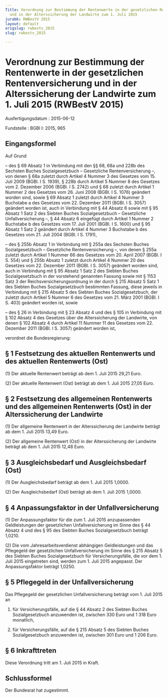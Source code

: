 ```yaml
---
Title: Verordnung zur Bestimmung der Rentenwerte in der gesetzlichen Rentenversicherung
  und in der Alterssicherung der Landwirte zum 1. Juli 2015
jurabk: RWBestV 2015
layout: default
origslug: rwbestv_2015
slug: rwbestv_2015

---
```


# Verordnung zur Bestimmung der Rentenwerte in der gesetzlichen Rentenversicherung und in der Alterssicherung der Landwirte zum 1. Juli 2015 (RWBestV 2015)

Ausfertigungsdatum
:   2015-06-12

Fundstelle
:   BGBl I: 2015, 965


## Eingangsformel

Auf Grund

–   des § 69 Absatz 1 in Verbindung mit den §§ 68, 68a und 228b des Sechsten Buches Sozialgesetzbuch – Gesetzliche Rentenversicherung –, von denen § 68a zuletzt durch Artikel 4 Nummer 3 des Gesetzes vom 15. Juli 2009 (BGBl. I S. 1939), § 228b durch Artikel 5 Nummer 8 des Gesetzes vom 2. Dezember 2006 (BGBl. I S. 2742) und § 68 zuletzt durch Artikel 1 Nummer 2 des Gesetzes vom 26. Juni 2008 (BGBl. I S. 1076) geändert worden sind, sowie § 69 Absatz 1 zuletzt durch Artikel 4 Nummer 3 Buchstabe a des Gesetzes vom 22. Dezember 2011 (BGBl. I S. 3057) geändert worden ist, auch in Verbindung mit § 44 Absatz 6 sowie mit § 95 Absatz 1 Satz 2 des Siebten Buches Sozialgesetzbuch – Gesetzliche Unfallversicherung –, § 44 Absatz 6 eingefügt durch Artikel 1 Nummer 2 Buchstabe b des Gesetzes vom 17. Juli 2001 (BGBl. I S. 1600) und § 95 Absatz 1 Satz 2 geändert durch Artikel 4 Nummer 3 Buchstabe b des Gesetzes vom 21. Juli 2004 (BGBl. I S. 1791),


–   des § 255b Absatz 1 in Verbindung mit § 255a des Sechsten Buches Sozialgesetzbuch – Gesetzliche Rentenversicherung –, von denen § 255a zuletzt durch Artikel 1 Nummer 66 des Gesetzes vom 20. April 2007 (BGBl. I S. 554) und § 255b Absatz 1 zuletzt durch Artikel 4 Nummer 20 des Gesetzes vom 22. Dezember 2011 (BGBl. I S. 3057) geändert worden sind, auch in Verbindung mit § 95 Absatz 1 Satz 2 des Siebten Buches Sozialgesetzbuch in der vorstehend genannten Fassung sowie mit § 1153 Satz 3 der Reichsversicherungsordnung in der durch § 215 Absatz 5 Satz 1 des Siebten Buches Sozialgesetzbuch bestimmten Fassung, diese jeweils in Verbindung mit § 215 Absatz 5 des Siebten Buches Sozialgesetzbuch, der zuletzt durch Artikel 5 Nummer 6 des Gesetzes vom 21. März 2001 (BGBl. I S. 403) geändert worden ist, sowie


–   des § 26 in Verbindung mit § 23 Absatz 4 und des § 105 in Verbindung mit § 102 Absatz 4 des Gesetzes über die Alterssicherung der Landwirte, von denen § 102 Absatz 4 durch Artikel 11 Nummer 11 des Gesetzes vom 22. Dezember 2011 (BGBl. I S. 3057) geändert worden ist,



verordnet die Bundesregierung:


## § 1 Festsetzung des aktuellen Rentenwerts und des aktuellen Rentenwerts (Ost)

(1) Der aktuelle Rentenwert beträgt ab dem 1. Juli 2015 29,21 Euro.

(2) Der aktuelle Rentenwert (Ost) beträgt ab dem 1. Juli 2015 27,05 Euro.


## § 2 Festsetzung des allgemeinen Rentenwerts und des allgemeinen Rentenwerts (Ost) in der Alterssicherung der Landwirte

(1) Der allgemeine Rentenwert in der Alterssicherung der Landwirte beträgt ab dem 1. Juli 2015 13,49 Euro.

(2) Der allgemeine Rentenwert (Ost) in der Alterssicherung der Landwirte beträgt ab dem 1. Juli 2015 12,48 Euro.


## § 3 Ausgleichsbedarf und Ausgleichsbedarf (Ost)

(1) Der Ausgleichsbedarf beträgt ab dem 1. Juli 2015 1,0000.

(2) Der Ausgleichsbedarf (Ost) beträgt ab dem 1. Juli 2015 1,0000.


## § 4 Anpassungsfaktor in der Unfallversicherung

(1) Der Anpassungsfaktor für die zum 1. Juli 2015 anzupassenden Geldleistungen der gesetzlichen Unfallversicherung im Sinne des § 44 Absatz 4 und des § 95 des Siebten Buches Sozialgesetzbuch beträgt 1,0210.

(2) Die vom Jahresarbeitsverdienst abhängigen Geldleistungen und das Pflegegeld der gesetzlichen Unfallversicherung im Sinne des § 215 Absatz 5 des Siebten Buches Sozialgesetzbuch für Versicherungsfälle, die vor dem 1. Juli 2015 eingetreten sind, werden zum 1. Juli 2015 angepasst. Der Anpassungsfaktor beträgt 1,0250.


## § 5 Pflegegeld in der Unfallversicherung

Das Pflegegeld der gesetzlichen Unfallversicherung beträgt vom 1. Juli 2015 an

1.  für Versicherungsfälle, auf die § 44 Absatz 2 des Siebten Buches Sozialgesetzbuch anzuwenden ist, zwischen 330 Euro und 1 318 Euro monatlich,


2.  für Versicherungsfälle, auf die § 215 Absatz 5 des Siebten Buches Sozialgesetzbuch anzuwenden ist, zwischen 301 Euro und 1 206 Euro.





## § 6 Inkrafttreten

Diese Verordnung tritt am 1. Juli 2015 in Kraft.


## Schlussformel

Der Bundesrat hat zugestimmt.

